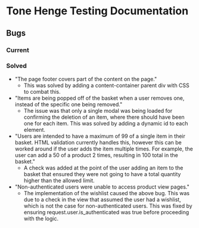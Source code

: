 # Tone Henge Testing Documentation

## Bugs

### Current

### Solved

-   "The page footer covers part of the content on the page."
    -   This was solved by adding a content-container parent div with CSS to combat this.
-   "Items are being popped off of the basket when a user removes one, instead of the specific one being removed."
    -   The issue was that only a single modal was being loaded for confirming the deletion of an item, where there should have been one for each item. This was solved by adding a dynamic id to each element.
-   "Users are intended to have a maximum of 99 of a single item in their basket. HTML validation currently handles this, however this can be worked around if the user adds the item multiple times. For example, the user can add a 50 of a product 2 times, resulting in 100 total in the basket."
    -   A check was added at the point of the user adding an item to the basket that ensured they were not going to have a total quantity higher than the allowed limit.
-   "Non-authenticated users were unable to access product view pages."
    -   The implementation of the wishlist caused the above bug. This was due to a check in the view that assumed the user had a wishlist, which is not the case for non-authenticated users. This was fixed by ensuring request.user.is_authenticated was true before proceeding with the logic.
